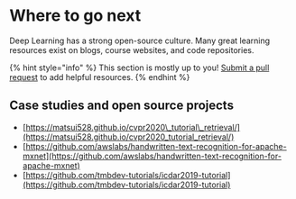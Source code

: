 # Where to go next

Deep Learning has a strong open-source culture. Many great learning resources exist on blogs, course websites, and code repositories.

{% hint style="info" %}
This section is mostly up to you! [Submit a pull request](https://github.com/full-stack-deep-learning/course-gitbook) to add helpful resources.
{% endhint %}

## Case studies and open source projects

* [https://matsui528.github.io/cvpr2020\_tutorial\_retrieval/](https://matsui528.github.io/cvpr2020_tutorial_retrieval/)
* [https://github.com/awslabs/handwritten-text-recognition-for-apache-mxnet](https://github.com/awslabs/handwritten-text-recognition-for-apache-mxnet)
* [https://github.com/tmbdev-tutorials/icdar2019-tutorial](https://github.com/tmbdev-tutorials/icdar2019-tutorial)

